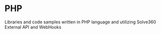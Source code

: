 PHP
===

Libraries and code samples written in PHP language and utilizing Solve360 External API and WebHooks